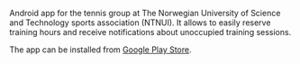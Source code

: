 Android app for the tennis group at The Norwegian University of Science and Technology sports association (NTNUI). It allows to easily reserve training hours and receive notifications about unoccupied training sessions.

The app can be installed from [Google Play Store](https://play.google.com/store/apps/details?id=org.mikhailv.ntnuitennis).
